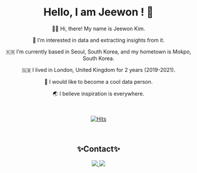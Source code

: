 <div align="center">

# **Hello, I am Jeewon !** 🌸
  
<!-- ![IMG_2811](https://user-images.githubusercontent.com/108987773/208824891-7ac34c5f-1034-412e-92ea-605bea4e49e9.JPG) -->


  
  
👋🏼 Hi, there! My name is Jeewon Kim.
  
👀 I’m interested in data and extracting insights from it.
  
🇰🇷 I’m currently based in Seoul, South Korea, and my hometown is Mokpo, South Korea.
  
🇬🇧 I lived in London, United Kingdom for 2 years (2019-2021).
  
🌟 I would like to become a cool data person.
  
🌏 I believe inspiration is everywhere.
  
  <br>
  
[![Hits](https://hits.seeyoufarm.com/api/count/incr/badge.svg?url=https%3A%2F%2Fgithub.com%2Fjeewonkimm2&count_bg=%23EBCC37&title_bg=%23805500&icon=&icon_color=%23E7E7E7&title=hits&edge_flat=false)](https://hits.seeyoufarm.com) 

  

  <br>
  
  ## ✨Contact✨
  
<a href="mailto:jeewoncoding@gmail.com"><img src="https://img.shields.io/badge/Gmail-EA4335?style=flat-square&logo=Gmail&logoColor=white"/> <a href="https://www.linkedin.com/in/jeewonkimm/"><img src="https://img.shields.io/badge/LinkedIn-0A66C2?style=flat-square&logo=LinkedIn&logoColor=white"/> 
<!-- <br>
  
  [![Top Langs](https://github-readme-stats.vercel.app/api/top-langs/?username=jeewonkimm2)](https://github.com/anuraghazra/github-readme-stats) 
  
  ![Anurag's GitHub stats](https://github-readme-stats.vercel.app/api?username=jeewonkimm2&show_icons=true)
  
                    

</div> -->

